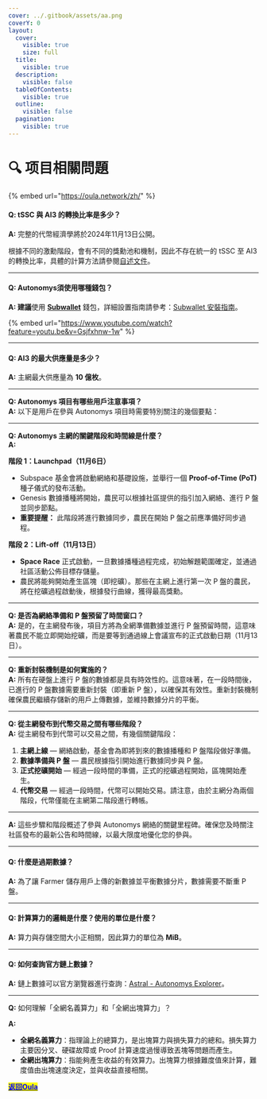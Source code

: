 ```yaml
---
cover: ../.gitbook/assets/aa.png
coverY: 0
layout:
  cover:
    visible: true
    size: full
  title:
    visible: true
  description:
    visible: false
  tableOfContents:
    visible: true
  outline:
    visible: false
  pagination:
    visible: true
---
```


# 🔍 项目相關問題

{% embed url="https://oula.network/zh/" %}

#### **Q: tSSC 與 AI3 的轉換比率是多少？**

**A:** 完整的代幣經濟學將於2024年11月13日公開。

根據不同的激勳階段，會有不同的獎勳池和機制，因此不存在統一的 tSSC 至 AI3 的轉換比率，具體的計算方法請參閱[自述文件](https://github.com/subspace/incentivized-testnets)。

***

#### **Q: Autonomys須使用哪種錢包？**

**A: 建議**使用 [**Subwallet**](../) 錢包，詳細設置指南請參考：[Subwallet 安裝指南](https://docs.autonomys.xyz/wallets/subwallet/)。

{% embed url="https://www.youtube.com/watch?feature=youtu.be&v=Gsjfxhnw-1w" %}

***

#### **Q: AI3 的最大供應量是多少？**

**A:** 主網最大供應量為 **10 億枚**。

***

**Q: Autonomys 項目有哪些用戶注意事項？**\
**A:** 以下是用戶在參與 Autonomys 項目時需要特別關注的幾個要點：

***

**Q: Autonomys 主網的關鍵階段和時間線是什麼？**\
**A:**

**階段 1：Launchpad（11月6日）**

* Subspace 基金會將啟動網絡和基礎設施，並舉行一個 **Proof-of-Time (PoT)** 種子儀式的發布活動。
* Genesis 數據播種將開始，農民可以根據社區提供的指引加入網絡、進行 P 盤並同步節點。
* **重要提醒：** 此階段將進行數據同步，農民在開始 P 盤之前應準備好同步過程。

**階段 2：Lift-off（11月13日）**

* **Space Race** 正式啟動，一旦數據播種過程完成，初始解題範圍確定，並通過社區活動公佈目標存儲量。
* 農民將能夠開始產生區塊（即挖礦）。那些在主網上進行第一次 P 盤的農民，將在挖礦過程啟動後，根據發行曲線，獲得最高獎勳。

***

**Q: 是否為網絡準備和 P 盤預留了時間窗口？**\
**A:** 是的，在主網發布後，項目方將為全網準備數據並進行 P 盤預留時間，這意味著農民不能立即開始挖礦，而是要等到通過線上會議宣布的正式啟動日期（11月13日）。

***

**Q: 重新封裝機制是如何實施的？**\
**A:** 所有在硬盤上進行 P 盤的數據都是具有時效性的。這意味著，在一段時間後，已進行的 P 盤數據需要重新封裝（即重新 P 盤），以確保其有效性。重新封裝機制確保農民繼續存儲新的用戶上傳數據，並維持數據分片的平衡。

***

**Q: 從主網發布到代幣交易之間有哪些階段？**\
**A:** 從主網發布到代幣可以交易之間，有幾個關鍵階段：

1. **主網上線** — 網絡啟動，基金會為即將到來的數據播種和 P 盤階段做好準備。
2. **數據準備與 P 盤** — 農民根據指引開始進行數據同步與 P 盤。
3. **正式挖礦開始** — 經過一段時間的準備，正式的挖礦過程開始，區塊開始產生。
4. **代幣交易** — 經過一段時間，代幣可以開始交易。請注意，由於主網分為兩個階段，代幣僅能在主網第二階段進行轉帳。

***

**A:** 這些步驟和階段概述了參與 Autonomys 網絡的關鍵里程碑。確保您及時關注社區發布的最新公告和時間線，以最大限度地優化您的參與。

***

#### **Q: 什麼是過期數據？**

**A:** 為了讓 Farmer 儲存用戶上傳的新數據並平衡數據分片，數據需要不斷重 P 盤。

***

#### **Q: 計算算力的邏輯是什麼？使用的單位是什麼？**

**A:** 算力與存儲空間大小正相關，因此算力的單位為 **MiB**。

***

#### **Q: 如何查詢官方鏈上數據？**

**A:** 鏈上數據可以官方瀏覽器進行查詢：[Astral - Autonomys Explorer](https://astral.autonomys.xyz/)。

***

**Q:** 如何理解「全網名義算力」和「全網出塊算力」？

**A:**

* **全網名義算力**：指理論上的總算力，是出塊算力與損失算力的總和。損失算力主要因分叉、硬碟故障或 Proof 計算速度過慢導致丟塊等問題而產生。
* **全網出塊算力**：指能夠產生收益的有效算力。出塊算力根據難度值來計算，難度值由出塊速度決定，並與收益直接相關。





[<mark style="color:blue;">**返回Oula**</mark>](https://oula.network/zh/login)
